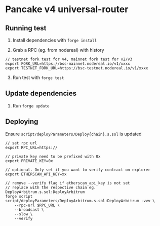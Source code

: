 # Pancake v4 universal-router

## Running test

1. Install dependencies with `forge install`

2. Grab a RPC (eg. from nodereal) with history 
```
// testnet fork test for v4, mainnet fork test for v2/v3 
export FORK_URL=https://bsc-mainnet.nodereal.io/v1/xxxx
export TESTNET_FORK_URL=https://bsc-testnet.nodereal.io/v1/xxxx
```

3. Run test with `forge test`

## Update dependencies

1. Run `forge update`

## Deploying 

Ensure `script/deployParameters/Deploy{chain}.s.sol` is updated 

```
// set rpc url
export RPC_URL=https://

// private key need to be prefixed with 0x
export PRIVATE_KEY=0x

// optional. Only set if you want to verify contract on explorer
export ETHERSCAN_API_KEY=xx

// remove --verify flag if etherscan_api_key is not set
// replace with the respective chain eg. DeployArbitrum.s.sol:DeployArbitrum
forge script script/deployParameters/DeployArbitrum.s.sol:DeployArbitrum -vvv \
    --rpc-url $RPC_URL \
    --broadcast \
    --slow \
    --verify
``` 
